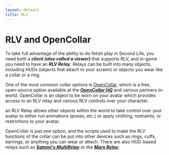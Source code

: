 ```yaml
---
layout: default
title: RLV
---
```


# RLV and OpenCollar

To take full advantage of the ability to do fetish play in Second Life, you need both a ***client (also called a viewer)*** that supports RLV, and in-game you need to have an ***RLV Relay***.  Relays can be built into many objects, including HUDs (objects that attach to your screen) or objects you wear like a collar or a ring.

One of the most common collar options is [OpenCollar](https://opencollar.cc/), which is a free, open-source option available at the [***OpenCollar HQ***](http://maps.secondlife.com/secondlife/KBar%20West/28/80/1201) and various partners in-world.  OpenCollar is an object to be worn on your avatar which provides access to an RLV relay and various RLV controls over your character.

an RLV Relay allows other objects within the world to take control over your avatar to either run animations (poses, etc.) or apply clothing, restraints, or restrictions to your avatar.

OpenCollar is just one option, and the scripts used to make the RLV functions of the collar can be put into other devices such as rings, cuffs, earrings, or anything you can wear or attach. There are also HUD-based relays such as [***Satomi's MultiRelay***](https://marketplace.secondlife.com/p/Satomis-MultiRelay/1471924) or the [***Mars Relay***](https://marketplace.secondlife.com/p/Mars-Relay/15330382).
